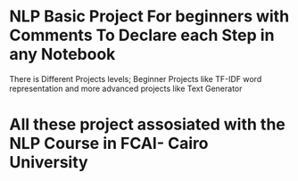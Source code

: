 # NLP Basic Project For beginners with Comments To Declare each Step in any Notebook
There is Different Projects levels; Beginner Projects like TF-IDF word representation and more advanced projects like Text Generator

# All these project assosiated with the NLP Course in FCAI- Cairo University
